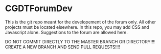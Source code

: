 # CGDTForumDev

This is the git repo meant for the developement of the forum only. All other projects must be located elsewhere. In this repo, you may add CSS and Javascript alone. Suggestions to the forum are allowed here.

DO NOT COMMIT DIRECTLY TO THE MASTER BRANCH OR DIRECTORY!!!! CREATE A NEW BRANCH AND SEND PULL REQUESTS!!!!

